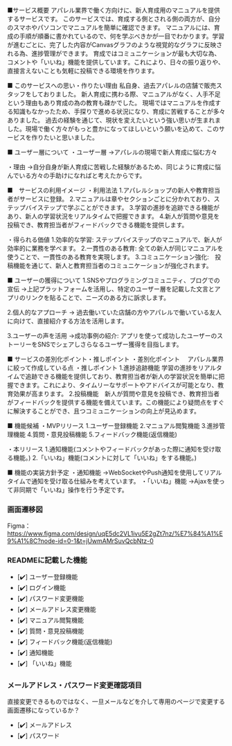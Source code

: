 ■サービス概要
アパレル業界で働く方向けに、新人育成用のマニュアルを提供するサービスです。
このサービスでは、育成する側とされる側の両方が、自分のスマホやパソコンでマニュアルを簡単に確認できます。 
マニュアルには、育成の手順が順番に書かれているので、何を学ぶべきかが一目でわかります。学習が進むごとに、完了した内容がCanvasグラフのような視覚的なグラフに反映される為、進捗管理ができます。 
育成ではコミュニケーションが最も大切な為、コメントや「いいね」機能を提供しています。これにより、日々の振り返りや、直接言えないことも気軽に投稿できる環境を作ります。

■ このサービスへの思い・作りたい理由
私自身、過去アパレルの店舗で販売スタッフをしておりました。 
新人育成に携わる際、マニュアルがなく、人手不足という理由もあり育成の為の教育も疎かでした。 
現場ではマニュアルを作成する知識もなかったため、手探りで進める状況になり、育成に苦戦することが多々ありました。 
過去の経験を通じて、現状を変えたいという強い思いが生まれました。現場で働く方々がもっと豊かになってほしいという願いを込めて、このサービスを作りたいと思いました。

■ ユーザー層について
・ユーザー層 
→アパレルの現場で新人育成に悩む方々

・理由 
→自分自身が新人育成に苦戦した経験があるため、同じように育成に悩んでいる方々の手助けになればと考えたからです。

■　サービスの利用イメージ
・利用法法
1.アパレルショップの新人や教育担当者がサービスに登録。 
2.マニュアルは章やセクションごとに分かれており、ステップバイステップで学ぶことができます。 
3.学習の進捗を追跡できる機能があり、新人の学習状況をリアルタイムで把握できます。 
4.新人が質問や意見を投稿でき、教育担当者がフィードバックできる機能を提供します。

・得られる価値
1.効率的な学習: ステップバイステップのマニュアルで、新人が効率的に業務を学べます。 
2.一貫性のある教育: 全ての新人が同じマニュアルを使うことで、一貫性のある教育を実現します。 
3.コミュニケーション強化:　投稿機能を通じて、新人と教育担当者のコミュニケーションが強化されます。

■ ユーザーの獲得について
1.SNSやプログラミングコミュニティ、ブログでの宣伝 
→上記プラットフォームを活用し、特定のユーザー層を記載した文言とアプリのリンクを貼ることで、ニーズのある方に訴求します。

2.個人的なアプローチ 
→ 過去働いていた店舗の方やアパレルで働いている友人に向けて、直接紹介する方法を活用します。

3.ユーザーの声を活用 
→成功事例の紹介: アプリを使って成功したユーザーのストーリーをSNSでシェアしさらなるユーザー獲得を目指します。

■ サービスの差別化ポイント・推しポイント
・差別化ポイント
　アパレル業界に絞って作成している点
・推しポイント
1.進捗追跡機能 学習の進捗をリアルタイムで追跡できる機能を提供しており、教育担当者が新人の学習状況を簡単に把握できます。これにより、タイムリーなサポートやアドバイスが可能となり、教育効果が高まります。 
2.投稿機能　新人が質問や意見を投稿でき、教育担当者がフィードバックを提供する機能を備えています。この機能により疑問点をすぐに解決することができ、且つコミュニケーションの向上が見込めます。

■ 機能候補
・MVPリリース
1.ユーザー登録機能 
2.マニュアル閲覧機能 
3.進捗管理機能 
4.質問・意見投稿機能 
5.フィードバック機能(返信機能)

・本リリース
1.通知機能(コメントやフィードバックがあった際に通知を受け取る機能。) 
2.「いいね」機能(コメントに対して「いいね」をする機能。)

■ 機能の実装方針予定
・通知機能 →WebSocketやPush通知を使用してリアルタイムで通知を受け取る仕組みを考えています。
・「いいね」機能 →Ajaxを使って非同期で「いいね」操作を行う予定です。

### 画面遷移図
Figma：https://www.figma.com/design/uqE5dc2VL1ivu5E2gZt7nz/%E7%84%A1%E9%A1%8C?node-id=0-1&t=jUwmAMrSuvQcbNtz-0

### READMEに記載した機能
- [✔️] ユーザー登録機能
- [✔️] ログイン機能
- [✔️] パスワード変更機能
- [✔️] メールアドレス変更機能
- [✔️] マニュアル閲覧機能 
- [✔️] 質問・意見投稿機能
- [✔️] フィードバック機能(返信機能)
- [✔️] 通知機能
- [✔️] 「いいね」機能

### メールアドレス・パスワード変更確認項目
直接変更できるものではなく、一旦メールなどを介して専用のページで変更する画面遷移になっているか？
- [✔️] メールアドレス
- [✔️] パスワード